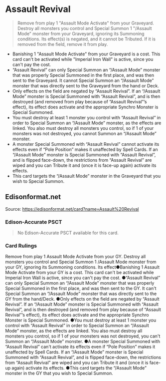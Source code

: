 # Assault Revival

> Remove from play 1 "Assault Mode Activate" from your Graveyard. Destroy all monsters you control and Special Summon 1 "/Assault Mode" monster from your Graveyard, ignoring its Summoning conditions. Its effect(s) is negated, and it cannot be Tributed. If it is removed from the field, remove it from play.

*   Banishing 1 "Assault Mode Activate" from your Graveyard is a cost. This card can't be activated while "Imperial Iron Wall" is active, since you can't pay the cost.
*   “Assault Revival” can only Special Summon an “/Assault Mode” monster that was properly Special Summoned in the first place, and was then sent to the Graveyard. It cannot Special Summon an “/Assault Mode” monster that was directly sent to the Graveyard from the hand or Deck.
*   Only effects on the field are negated by “Assault Revival”. If an “/Assault Mode” monster is Special Summoned with “Assault Revival”, and is then destroyed (and removed from play because of “Assault Revival”’s effect), its effect does activate and the appropriate Synchro Monster is Special Summoned.
*   You must destroy at least 1 monster you control with “Assault Revival” in order to Special Summon an “/Assault Mode” monster, as the effects are linked. You also must destroy all monsters you control, so if 1 of your monsters was not destroyed, you cannot Summon an “/Assault Mode” monster.
*   A monster Special Summoned with “Assault Revival” cannot activate its effects even if “Pole Position” makes it unaffected by Spell Cards. If an “/Assault Mode” monster is Special Summoned with “Assault Revival”, and is flipped face-down, the restrictions from “Assault Revival” are wiped and you can Tribute it and (once it is face-up again) activate its effects.
*   This card targets the “/Assault Mode” monster in the Graveyard that you wish to Special Summon.

## Edisonformat.net

Source: https://edisonformat.net/card?name=Assault%20Revival

### Edison-Accurate PSCT

> No Edison-Accurate PSCT available for this card.

### Card Rulings

Remove from play 1 Assault Mode Activate from your GY. Destroy all monsters you control and Special Summon 1 /Assault Mode monster from your GY, ignoring its Summoning conditions. Its effect●Banishing 1 Assault Mode Activate from your GY is a cost. This card can't be activated while Imperial Iron Wall is active, since you can't pay the cost.
●“Assault Revival” can only Special Summon an “/Assault Mode” monster that was properly Special Summoned in the first place, and was then sent to the GY. It can't Special Summon an “/Assault Mode” monster that was directly sent to the GY from the hand/Deck.
●Only effects on the field are negated by “Assault Revival”. If an “/Assault Mode” monster is Special Summoned with “Assault Revival”, and is then destroyed (and removed from play because of “Assault Revival”’s effect), its effect does activate and the appropriate Synchro Monster is Special Summoned.
●You must destroy at least 1 monster you control with “Assault Revival” in order to Special Summon an “/Assault Mode” monster, as the effects are linked. You also must destroy all monsters you control, so if 1 of your monsters was not destroyed, you can't Summon an “/Assault Mode” monster.
●A monster Special Summoned with “Assault Revival” can't activate its effects even if “Pole Position” makes it unaffected by Spell Cards. If an “/Assault Mode” monster is Special Summoned with “Assault Revival”, and is flipped face-down, the restrictions from “Assault Revival” are wiped and you can Tribute it and (once it is face-up again) activate its effects.
●This card targets the “/Assault Mode” monster in the GY that you wish to Special Summon.
            